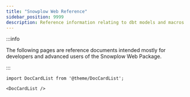 ```yaml
---
title: "Snowplow Web Reference"
sidebar_position: 9999
description: Reference information relating to dbt models and macros
---
```


:::info

The following pages are reference documents intended mostly for developers and advanced users of the Snowplow Web Package.

:::

```mdx-code-block
import DocCardList from '@theme/DocCardList';

<DocCardList />
```
